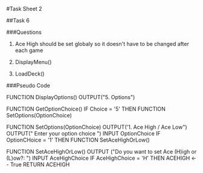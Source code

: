 #Task Sheet 2

##Task 6

###Questions

1. Ace High should be set globaly so it doesn't have to be changed after each game

2. DisplayMenu()

3. LoadDeck()

###Pseudo Code

FUNCTION DisplayOptions()
	OUTPUT("5. Options")

FUNCTION GetOptionChoice()
	IF  Choice = '5' THEN
		FUNCTION SetOptions(OptionChoice)


FUNCTION SetOptions(OptionChoice)
	OUTPUT('1. Ace High / Ace Low")
	OUTPUT(" Enter your option choice ")
	INPUT OptionChoice
	IF OptionCHoice = '1' THEN
		FUNCTION SetAceHighOrLow()

FUNCTION SetAceHighOrLow()
	OUTPUT ("Do you want to set Ace (H)igh or (L)ow?: ")
	INPUT AceHighChoice
	IF AceHighChoice = 'H' THEN
		ACEHIGH <-- True
	RETURN ACEHIGH
